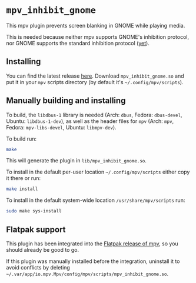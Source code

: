 # `mpv_inhibit_gnome`

This mpv plugin prevents screen blanking in GNOME while playing media.

This is needed because neither mpv supports GNOME's inhibition protocol, nor
GNOME supports the standard inhibition protocol
([yet](https://gitlab.gnome.org/GNOME/mutter/-/merge_requests/111)).

## Installing

You can find the latest release [here](https://github.com/Guldoman/mpv_inhibit_gnome/releases).
Download `mpv_inhibit_gnome.so` and put it in your `mpv` scripts directory
(by default it's `~/.config/mpv/scripts`).

## Manually building and installing

To build, the `libdbus-1` library is needed
(Arch: `dbus`, Fedora: `dbus-devel`, Ubuntu: `libdbus-1-dev`),
as well as the header files for `mpv`
(Arch: `mpv`, Fedora: `mpv-libs-devel`, Ubuntu: `libmpv-dev`).

To build run:
```bash
make
```
This will generate the plugin in `lib/mpv_inhibit_gnome.so`.

To install in the default per-user location `~/.config/mpv/scripts`
either copy it there or run:
```bash
make install
```

To install in the default system-wide location `/usr/share/mpv/scripts` run:
```bash
sudo make sys-install
```

## Flatpak support

This plugin has been integrated into the
[Flatpak release of mpv](https://flathub.org/apps/details/io.mpv.Mpv),
so you should already be good to go.

If this plugin was manually installed before the integration,
uninstall it to avoid conflicts by deleting
`~/.var/app/io.mpv.Mpv/config/mpv/scripts/mpv_inhibit_gnome.so`.
